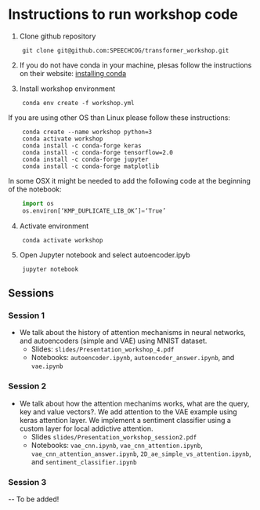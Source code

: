 # Instructions to run workshop code

1. Clone github repository

```
	git clone git@github.com:SPEECHCOG/transformer_workshop.git
```

2. If you do not have conda in your machine, plesas follow the instructions
on their website: [installing conda](https://docs.anaconda.com/anaconda/install/)

3. Install workshop environment

```
	conda env create -f workshop.yml
```

If you are using other OS than Linux please follow these instructions:

```
	conda create --name workshop python=3
	conda activate workshop
	conda install -c conda-forge keras
	conda install -c conda-forge tensorflow=2.0
	conda install -c conda-forge jupyter
	conda install -c conda-forge matplotlib
```

In some OSX it might be needed to add the following code at the beginning of the notebook:

```python
	import os
	os.environ[‘KMP_DUPLICATE_LIB_OK’]=‘True’
```

4. Activate environment

```
	conda activate workshop
```

5. Open Jupyter notebook and select autoencoder.ipyb 

```
	jupyter notebook
```


## Sessions

### Session 1

* We talk about the history of attention mechanisms in neural networks, and autoencoders (simple and VAE) using MNIST dataset.
	* Slides: `slides/Presentation_workshop_4.pdf`
	* Notebooks: `autoencoder.ipynb`, `autoencoder_answer.ipynb`, and `vae.ipynb`

### Session 2
* We talk about how the attention mechanims works, what are the query, key and value vectors?. We add attention to the VAE example using
keras attention layer. We implement a sentiment classifier using a custom layer for local addictive attention. 
	* Slides `slides/Presentation_workshop_session2.pdf`
	* Notebooks: `vae_cnn.ipynb`, `vae_cnn_attention.ipynb`, `vae_cnn_attention_answer.ipynb`, `2D_ae_simple_vs_attention.ipynb`, and
	`sentiment_classifier.ipynb`

### Session 3
-- To be added!

